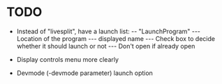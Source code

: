 # TODO
- Instead of "livesplit", have a launch list:
-- "LaunchProgram"
--- Location of the program
--- displayed name
--- Check box to decide whether it should launch or not
--- Don't open if already open

- Display controls menu more clearly

- Devmode (-devmode parameter) launch option